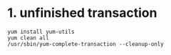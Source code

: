 # 1. unfinished transaction
```
yum install yum-utils
yum clean all
/usr/sbin/yum-complete-transaction --cleanup-only
```
